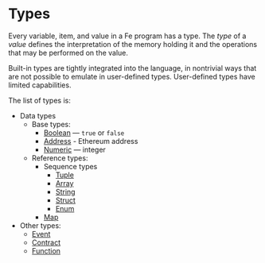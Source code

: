 # Types

Every variable, item, and value in a Fe program has a type. The _type_ of a
*value* defines the interpretation of the memory holding it and the operations
that may be performed on the value.

Built-in types are tightly integrated into the language, in nontrivial ways
that are not possible to emulate in user-defined types. User-defined types have
limited capabilities.

The list of types is:

* Data types
    * Base types:
        * [Boolean] — `true` or `false`
        * [Address] - Ethereum address
        * [Numeric] — integer
    * Reference types:
        * Sequence types
            * [Tuple]
            * [Array]
            * [String]
            * [Struct]
            * [Enum]
        * [Map]
* Other types:
    * [Event]
    * [Contract]
    * [Function]


[Array]: array_types.md
[Boolean]:boolean_type.md
[Address]:address_type.md
[Numeric]:numeric_types.md
[Tuple]: tuple_types.md
[String]: string_type.md
[Struct]: struct_types.md
[Enum]: enumerated_types.md
[Map]: map_type.md
[Event]: event_types.md
[Contract]: contract_types.md
[Function]: function_types.md